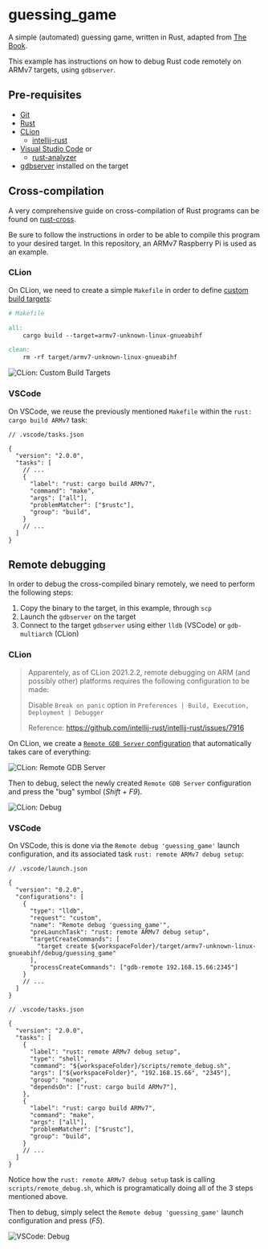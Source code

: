 # guessing_game

A simple (automated) guessing game, written in Rust, adapted from
[The Book](https://doc.rust-lang.org/book/ch02-00-guessing-game-tutorial.html).

This example has instructions on how to debug Rust code remotely on ARMv7 targets, using
`gdbserver`.

## Pre-requisites

- [Git](https://git-scm.com/)
- [Rust](https://www.rust-lang.org/tools/install)
- [CLion](https://www.jetbrains.com/clion/)
  - [intellij-rust](https://www.jetbrains.com/rust/)
- [Visual Studio Code](https://code.visualstudio.com/) or
  - [rust-analyzer](https://marketplace.visualstudio.com/items?itemName=matklad.rust-analyzer)
- [gdbserver](https://sourceware.org/gdb/onlinedocs/gdb/Server.html) installed on the target

## Cross-compilation

A very comprehensive guide on cross-compilation of Rust programs can be found on
[rust-cross](https://github.com/japaric/rust-cross).

Be sure to follow the instructions in order to be able to compile this program to your desired
target. In this repository, an ARMv7 Raspberry Pi is used as an example.

### CLion

On CLion, we need to create a simple `Makefile` in order to define
[custom build targets](https://www.jetbrains.com/help/clion/custom-build-targets.html):

```Makefile
# Makefile

all:
	cargo build --target=armv7-unknown-linux-gnueabihf

clean:
	rm -rf target/armv7-unknown-linux-gnueabihf
```

![CLion: Custom Build Targets](.github/clion-custom-build-targets.png "CLion: Custom Build Targets")

### VSCode

On VSCode, we reuse the previously mentioned `Makefile` within the `rust: cargo build ARMv7` task:

```jsonc
// .vscode/tasks.json

{
  "version": "2.0.0",
  "tasks": [
    // ...
    {
      "label": "rust: cargo build ARMv7",
      "command": "make",
      "args": ["all"],
      "problemMatcher": ["$rustc"],
      "group": "build",
    }
    // ...
  ]
}
```

## Remote debugging

In order to debug the cross-compiled binary remotely, we need to perform the following steps:

1. Copy the binary to the target, in this example, through `scp`
2. Launch the `gdbserver` on the target
3. Connect to the target `gdbserver` using either `lldb` (VSCode) or `gdb-multiarch` (CLion)

### CLion

> Apparentely, as of CLion 2021.2.2, remote debugging on ARM (and possibly other) platforms requires
> the following configuration to be made:
>
> Disable `Break on panic` option in `Preferences | Build, Execution, Deployment | Debugger`
>
> Reference: https://github.com/intellij-rust/intellij-rust/issues/7916

On CLion, we create a
[`Remote GDB Server` configuration](https://www.jetbrains.com/help/clion/remote-gdb-server.html)
that automatically takes care of everything:

![CLion: Remote GDB Server](.github/clion-remote-gdb-server.png "CLion: Remote GDB Server")


Then to debug, select the newly created `Remote GDB Server` configuration and press the "bug" symbol
(*Shift + F9*).

![CLion: Debug](.github/clion-debug.png "CLion: Debug")

### VSCode

On VSCode, this is done via the `Remote debug 'guessing_game'` launch configuration, and its
associated task `rust: remote ARMv7 debug setup`:

```jsonc
// .vscode/launch.json

{
  "version": "0.2.0",
  "configurations": [
    {
      "type": "lldb",
      "request": "custom",
      "name": "Remote debug 'guessing_game'",
      "preLaunchTask": "rust: remote ARMv7 debug setup",
      "targetCreateCommands": [
        "target create ${workspaceFolder}/target/armv7-unknown-linux-gnueabihf/debug/guessing_game"
      ],
      "processCreateCommands": ["gdb-remote 192.168.15.66:2345"]
    }
    // ...
  ]
}
```

```jsonc
// .vscode/tasks.json

{
  "version": "2.0.0",
  "tasks": [
    {
      "label": "rust: remote ARMv7 debug setup",
      "type": "shell",
      "command": "${workspaceFolder}/scripts/remote_debug.sh",
      "args": ["${workspaceFolder}", "192.168.15.66", "2345"],
      "group": "none",
      "dependsOn": ["rust: cargo build ARMv7"],
    },
    {
      "label": "rust: cargo build ARMv7",
      "command": "make",
      "args": ["all"],
      "problemMatcher": ["$rustc"],
      "group": "build",
    }
    // ...
  ]
}
```

Notice how the `rust: remote ARMv7 debug setup` task is calling `scripts/remote_debug.sh`, which is
programatically doing all of the 3 steps mentioned above.

Then to debug, simply select the `Remote debug 'guessing_game'` launch configuration and press
(*F5*).

![VSCode: Debug](.github/vscode-debug.png "VSCode: Debug")
